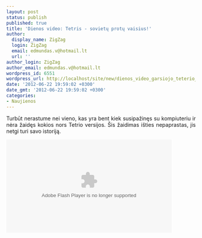 ```yaml
---
layout: post
status: publish
published: true
title: 'Dienos video: Tetris - sovietų protų vaisius!'
author:
  display_name: ZigZag
  login: ZigZag
  email: edmundas.v@hotmail.lt
  url: ''
author_login: ZigZag
author_email: edmundas.v@hotmail.lt
wordpress_id: 6551
wordpress_url: http://localhost/site/new/dienos_video_garsiojo_teterio_istorija/
date: '2012-06-22 19:59:02 +0300'
date_gmt: '2012-06-22 19:59:02 +0300'
categories:
- Naujienos
---
```

<p style="text-align: justify; ">
	Turbūt nerastume nei vieno, kas yra bent kiek susipažinęs su kompiuteriu ir nėra žaidęs kokios nors Tetrio versijos. &Scaron;is žaidimas i&scaron;ties nepaprastas, jis netgi turi savo istoriją.</p>
<p style="text-align: justify; ">
	<embed allowfullscreen="true" allowscriptaccess="always" flashvars="playerVars=autoPlay=no" height="248" name="Metacafe_8610467" pluginspage="http://www.macromedia.com/go/getflashplayer" src="http://www.metacafe.com/fplayer/8610467/tetris_history_the_soviet_mind_game.swf" type="application/x-shockwave-flash" width="440" wmode="transparent"></embed></p>
<div style="font-size:12px;">
	&nbsp;</div>
